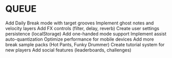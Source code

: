 # QUEUE

Add Daily Break mode with target grooves
Implement ghost notes and velocity layers
Add FX controls (filter, delay, reverb)
Create user settings persistence (localStorage)
Add one-handed mode support
Implement assist auto-quantization
Optimize performance for mobile devices
Add more break sample packs (Hot Pants, Funky Drummer)
Create tutorial system for new players
Add social features (leaderboards, challenges)